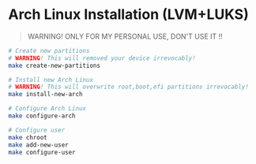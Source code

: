 Arch Linux Installation (LVM+LUKS)
===

> WARNING! ONLY FOR MY PERSONAL USE, DON'T USE IT !!

```bash
# Create new partitions
# WARNING! This will removed your device irrevocably!
make create-new-partitions
```

```bash
# Install new Arch Linux
# WARNING! This will overwrite root,boot,efi partitions irrevocably!
make install-new-arch
```

```bash
# Configure Arch Linux
make configure-arch
```

```bash
# Configure user
make chroot
make add-new-user
make configure-user
```
